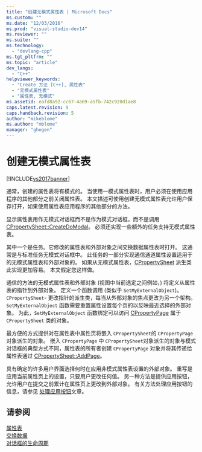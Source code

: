 ```yaml
---
title: "创建无模式属性表 | Microsoft Docs"
ms.custom: ""
ms.date: "12/03/2016"
ms.prod: "visual-studio-dev14"
ms.reviewer: ""
ms.suite: ""
ms.technology: 
  - "devlang-cpp"
ms.tgt_pltfrm: ""
ms.topic: "article"
dev_langs: 
  - "C++"
helpviewer_keywords: 
  - "Create 方法 [C++], 属性表"
  - "无模式属性表"
  - "属性表, 无模式"
ms.assetid: eafd8a92-cc67-4a69-a5fb-742c920d1ae8
caps.latest.revision: 9
caps.handback.revision: 5
author: "mikeblome"
ms.author: "mblome"
manager: "ghogen"
---
```

# 创建无模式属性表
[!INCLUDE[vs2017banner](../assembler/inline/includes/vs2017banner.md)]

通常，创建的属性表将有模式的。  当使用一模式属性表时，用户必须在使用应用程序的其他部分之前关闭属性表。  本文描述可使用创建无模式属性表允许用户保存打开，如果使用属性表应用程序的其他部分的方法。  
  
 显示属性表用作无模式对话框而不是作为模式对话框，而不是调用 [CPropertySheet::Create](../Topic/CPropertySheet::Create.md)[DoModal](../Topic/CPropertySheet::DoModal.md)。  必须还实现一些额外的任务支持无模式属性表。  
  
 其中一个是任务。它修改的属性表和外部对象之间交换数据属性表时打开。  这通常是与标准任务无模式对话框中。  此任务的一部分实现通信通道属性设置适用于的无模式属性表和外部对象的。  如果从无模式属性表，[CPropertySheet](../mfc/reference/cpropertysheet-class.md) 派生类此实现更加容易。  本文假定您这样做。  
  
 通信的方法的无模式属性表和外部对象 \(视图中当前选定之间例如，\) 将定义从属性表的指针到外部对象。  定义一个函数调用 \(类似于 `SetMyExternalObject`\)。`CPropertySheet`\- 更改指针的派生类，每当从外部对象的焦点更改为另一个架构。  `SetMyExternalObject` 函数需要重置属性设置每个页的以反映最近选择的外部对象。  为此，`SetMyExternalObject` 函数绑定可以访问 [CPropertyPage](../mfc/reference/cpropertypage-class.md) 属于 `CPropertySheet` 类的对象。  
  
 最方便的方式提供对在属性表中属性页将嵌入 `CPropertySheet`的 `CPropertyPage` 对象派生的对象。  嵌入 `CPropertyPage` 中 `CPropertySheet`对象派生的对象与模式对话框的典型方式不同，属性表的所有者创建 `CPropertyPage` 对象并将其传递给属性表通过 [CPropertySheet::AddPage](../Topic/CPropertySheet::AddPage.md)。  
  
 具有确定的许多用户界面选择何时在应用非模式属性表设置的外部对象。  重写是应用当前属性页上的设置，只要用户更改任何值。  另一种方法是提供应用按钮，允许用户在提交之前累计在属性页上更改到外部对象。  有关方法处理应用按钮的信息，请参见 [处理应用按钮](../mfc/handling-the-apply-button.md)文章。  
  
## 请参阅  
 [属性表](../mfc/property-sheets-mfc.md)   
 [交换数据](../mfc/exchanging-data.md)   
 [对话框的生命周期](../mfc/life-cycle-of-a-dialog-box.md)